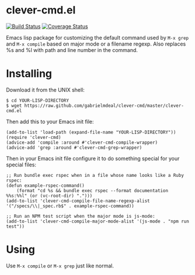 # clever-cmd.el

[![Build Status](https://travis-ci.org/gabrielmdeal/clever-cmd.svg?branch=master)](https://travis-ci.org/gabrielmdeal/clever-cmd)
[![Coverage Status](https://coveralls.io/repos/github/gabrielmdeal/clever-cmd/badge.svg?branch=master)](https://coveralls.io/github/gabrielmdeal/clever-cmd?branch=master)

Emacs lisp package for customizing the default command used by `M-x
grep` and `M-x compile` based on major mode or a filename regexp.
Also replaces %s and %l with path and line number in the command.

# Installing

Download it from the UNIX shell:
```
$ cd YOUR-LISP-DIRECTORY
$ wget https://raw.github.com/gabrielmdeal/clever-cmd/master/clever-cmd.el

```

Then add this to your Emacs init file:
```
(add-to-list 'load-path (expand-file-name "YOUR-LISP-DIRECTORY"))
(require 'clever-cmd)
(advice-add 'compile :around #'clever-cmd-compile-wrapper)
(advice-add 'grep :around #'clever-cmd-grep-wrapper)
```

Then in your Emacs init file configure it to do something special for your special files:
```
;; Run bundle exec rspec when in a file whose name looks like a Ruby rspec:
(defun example-rspec-command()
	(format "cd %s && bundle exec rspec --format documentation %%s:%%l" (or (vc-root-dir) ".")))
(add-to-list 'clever-cmd-compile-file-name-regexp-alist '("/specs/\\|_spec.rb$" . example-rspec-command))

;; Run an NPM test script when the major mode is js-mode:
(add-to-list 'clever-cmd-compile-major-mode-alist '(js-mode . "npm run test"))
```

# Using

Use `M-x compile` or `M-x grep` just like normal.
